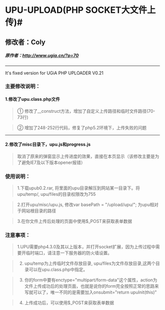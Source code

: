 # UPU-UPLOAD(PHP SOCKET大文件上传)#
## 修改者：Coly ##
##### 原作者：http://www.ugia.cn/?p=70 #####
--------------------------------------
It's fixed version for UGiA PHP UPLOADER V0.21

### 主要修改说明：

#### 1.修改了upu.class.php文件 ####
>  ①  修改了__construct方法，增加了自定义上传路径和临时文件路径(70-73行)


>  ②  增加了248-252行代码，修复了php5.2环境下，上传失败的问题

--------------------------------------

#### 2.修改了misc目录下，upu.js和progress.js ####
>  取消了原来的弹窗显示上传进度的效果，直接在本页显示（该修改主要是为了避免IE7及以下版本opener报错）


### 使用说明：

>  1.下载upub0.2.rar, 将里面的upu目录解压到网站某一目录下。将upu/temp/, upu/files的目录权限改为755

>  2.打开upu/misc/upu.js, 修改var basePath = "/upload/upu/"; 为upu相对于网站根目录的路径

>  3.在你文件上传后处理的页面中使用$_POST来获取表单数据


### 注意事项：

>  1.UPU需要php4.3.0及其以上版本，并打开socket扩展，因为上传过程中需要开临时端口，请注意一下服务器的防火墙设置。

>  2. upu/temp为上传临时文件存放目录, upu/files为文件存放目录,这两个目录可以在upu.class.php中指定。

>  3. 你的form中要有enctype="multipart/form-data"这个属性，action为文件上传成功后的处理页面，也就是说你的form完全按照正常的思路来写就可以了，唯一不同的是需要加入onsubmit="return upuInit(this)"

>  4. 上传成功后，可以使用$_POST来获取表单数据 
